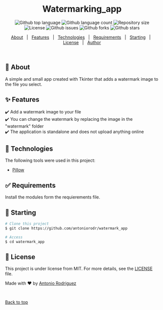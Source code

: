 <!-- <div align="center" id="top"> 
  <img src="./.github/app.gif" alt="Watermarking_app" />

  &#xa0;

  <!-- <a href="https://watermarking_app.netlify.app">Demo</a> -->
</div>

<h1 align="center">Watermarking_app</h1>

<p align="center">
  <img alt="Github top language" src="https://img.shields.io/github/languages/top/antoniorodr/watermark_app?color=56BEB8">

  <img alt="Github language count" src="https://img.shields.io/github/languages/count/antoniorodr/watermark_app?color=56BEB8">

  <img alt="Repository size" src="https://img.shields.io/github/repo-size/antoniorodr/watermark_app?color=56BEB8">

  <img alt="License" src="https://img.shields.io/github/license/antoniorodr/watermark_app?color=56BEB8">

  <img alt="Github issues" src="https://img.shields.io/github/issues/antoniorodr/watermark_app?color=56BEB8" />

  <img alt="Github forks" src="https://img.shields.io/github/forks/antoniorodr/watermark_app?color=56BEB8" />

  <img alt="Github stars" src="https://img.shields.io/github/stars/antoniorodr/watermark_app?color=56BEB8" />
</p>

<!-- Status -->

<!-- <h4 align="center"> 
	🚧  Watermarking_app 🚀 Under construction...  🚧
</h4> 

<hr> -->

<p align="center">
  <a href="#dart-about">About</a> &#xa0; | &#xa0; 
  <a href="#sparkles-features">Features</a> &#xa0; | &#xa0;
  <a href="#rocket-technologies">Technologies</a> &#xa0; | &#xa0;
  <a href="#white_check_mark-requirements">Requirements</a> &#xa0; | &#xa0;
  <a href="#checkered_flag-starting">Starting</a> &#xa0; | &#xa0;
  <a href="#memo-license">License</a> &#xa0; | &#xa0;
  <a href="https://github.com/antoniorodr" target="_blank">Author</a>
</p>

<br>

## :dart: About ##

A simple and small app created with Tkinter that adds a watermark image to the file you select.

## :sparkles: Features ##

:heavy_check_mark: Add a watermark image to your file\
:heavy_check_mark: You can change the watermark by replacing the image in the "watermark" folder\
:heavy_check_mark: The application is standalone and does not upload anything online

## :rocket: Technologies ##

The following tools were used in this project:

- [Pillow](https://python-pillow.github.io)

## :white_check_mark: Requirements ##

Install the modules form the requierements file.

## :checkered_flag: Starting ##

```bash
# Clone this project
$ git clone https://github.com/antoniorodr/watermark_app

# Access
$ cd watermark_app

```

## :memo: License ##

This project is under license from MIT. For more details, see the [LICENSE](LICENSE.md) file.


Made with :heart: by <a href="https://github.com/antoniorodr" target="_blank">Antonio Rodriguez</a>

&#xa0;

<a href="#top">Back to top</a>
